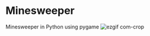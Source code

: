 # Minesweeper
Minesweeper in Python using pygame
![ezgif com-crop](https://github.com/JamosW/Minesweeper/assets/104772245/3411874b-0b16-4923-b3e0-b4462d324c19)
